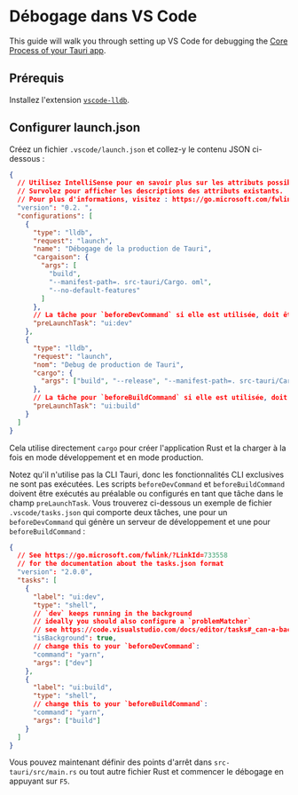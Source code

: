 # Débogage dans VS Code

This guide will walk you through setting up VS Code for debugging the [Core Process of your Tauri app][].

## Prérequis

Installez l'extension [`vscode-lldb`][].

## Configurer launch.json

Créez un fichier `.vscode/launch.json` et collez-y le contenu JSON ci-dessous :

```json title=".vscode/launch.json"
{
  // Utilisez IntelliSense pour en savoir plus sur les attributs possibles.
  // Survolez pour afficher les descriptions des attributs existants.
  // Pour plus d'informations, visitez : https://go.microsoft.com/fwlink/?linkid=830387
  "version": "0.2. ",
  "configurations": [
    {
      "type": "lldb",
      "request": "launch",
      "name": "Débogage de la production de Tauri",
      "cargaison": {
        "args": [
          "build",
          "--manifest-path=. src-tauri/Cargo. oml",
          "--no-default-features"
        ]
      },
      // La tâche pour `beforeDevCommand` si elle est utilisée, doit être configurée dans `.vscode/tasks.json`
      "preLaunchTask": "ui:dev"
    },
    {
      "type": "lldb",
      "request": "launch",
      "nom": "Debug de production de Tauri",
      "cargo": {
        "args": ["build", "--release", "--manifest-path=. src-tauri/Cargo. oml"]
      },
      // La tâche pour `beforeBuildCommand` si elle est utilisée, doit être configurée dans `.vscode/tasks.json`
      "preLaunchTask": "ui:build"
    }
  ]
}
```

Cela utilise directement `cargo` pour créer l'application Rust et la charger à la fois en mode développement et en mode production.

Notez qu'il n'utilise pas la CLI Tauri, donc les fonctionnalités CLI exclusives ne sont pas exécutées. Les scripts `beforeDevCommand` et `beforeBuildCommand` doivent être exécutés au préalable ou configurés en tant que tâche dans le champ `preLaunchTask`. Vous trouverez ci-dessous un exemple de fichier `.vscode/tasks.json` qui comporte deux tâches, une pour un `beforeDevCommand` qui génère un serveur de développement et une pour `beforeBuildCommand` :

```json title=".vscode/tasks.json"
{
  // See https://go.microsoft.com/fwlink/?LinkId=733558
  // for the documentation about the tasks.json format
  "version": "2.0.0",
  "tasks": [
    {
      "label": "ui:dev",
      "type": "shell",
      // `dev` keeps running in the background
      // ideally you should also configure a `problemMatcher`
      // see https://code.visualstudio.com/docs/editor/tasks#_can-a-background-task-be-used-as-a-prelaunchtask-in-launchjson
      "isBackground": true,
      // change this to your `beforeDevCommand`:
      "command": "yarn",
      "args": ["dev"]
    },
    {
      "label": "ui:build",
      "type": "shell",
      // change this to your `beforeBuildCommand`:
      "command": "yarn",
      "args": ["build"]
    }
  ]
}
```

Vous pouvez maintenant définir des points d'arrêt dans `src-tauri/src/main.rs` ou tout autre fichier Rust et commencer le débogage en appuyant sur `F5`.

[`vscode-lldb`]: https://marketplace.visualstudio.com/items?itemName=vadimcn.vscode-lldb

[Core Process of your Tauri app]: ../../references/architecture/process-model.md#the-core-process